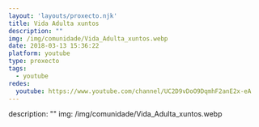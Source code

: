 ```yaml
---
layout: 'layouts/proxecto.njk'
title: Vida Adulta xuntos
description: ""
img: /img/comunidade/Vida_Adulta_xuntos.webp
date: 2018-03-13 15:36:22
platform: youtube
type: proxecto
tags:
  - youtube
redes:
  youtube: https://www.youtube.com/channel/UC2D9vDoO9DqmhF2anE2x-eA
---
```

description: ""
img: /img/comunidade/Vida_Adulta_xuntos.webp
